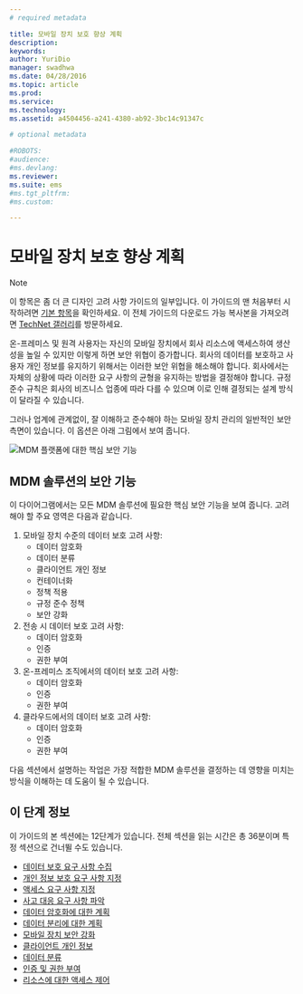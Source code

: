 ```yaml
---
# required metadata

title: 모바일 장치 보호 향상 계획
description:
keywords:
author: YuriDio
manager: swadhwa
ms.date: 04/28/2016
ms.topic: article
ms.prod:
ms.service:
ms.technology:
ms.assetid: a4504456-a241-4380-ab92-3bc14c91347c

# optional metadata

#ROBOTS:
#audience:
#ms.devlang:
ms.reviewer: 
ms.suite: ems
#ms.tgt_pltfrm:
#ms.custom:

---
```


# 모바일 장치 보호 향상 계획

>[!NOTE]
>이 항목은 좀 더 큰 디자인 고려 사항 가이드의 일부입니다. 이 가이드의 맨 처음부터 시작하려면 [기본 항목](mdm-design-considerations-guide.md)을 확인하세요. 이 전체 가이드의 다운로드 가능 복사본을 가져오려면 [TechNet 갤러리](https://gallery.technet.microsoft.com/Mobile-Device-Management-7d401582)를 방문하세요.

온-프레미스 및 원격 사용자는 자신의 모바일 장치에서 회사 리소스에 액세스하여 생산성을 높일 수 있지만 이렇게 하면 보안 위협이 증가합니다. 회사의 데이터를 보호하고 사용자 개인 정보를 유지하기 위해서는 이러한 보안 위협을 해소해야 합니다. 회사에서는 자체의 상황에 따라 이러한 요구 사항의 균형을 유지하는 방법을 결정해야 합니다. 규정 준수 규칙은 회사의 비즈니스 업종에 따라 다를 수 있으며 이로 인해 결정되는 설계 방식이 달라질 수 있습니다.
 
그러나 업계에 관계없이, 잘 이해하고 준수해야 하는 모바일 장치 관리의 일반적인 보안 측면이 있습니다. 이 옵션은 아래 그림에서 보여 줍니다.

![MDM 플랫폼에 대한 핵심 보안 기능](./media/MDM_Figure_08.png)

## MDM 솔루션의 보안 기능

이 다이어그램에서는 모든 MDM 솔루션에 필요한 핵심 보안 기능을 보여 줍니다. 고려해야 할 주요 영역은 다음과 같습니다.

1. 모바일 장치 수준의 데이터 보호 고려 사항:
    - 데이터 암호화
    - 데이터 분류
    - 클라이언트 개인 정보
    - 컨테이너화
    - 정책 적용
    - 규정 준수 정책
    - 보안 강화
2. 전송 시 데이터 보호 고려 사항:
    - 데이터 암호화
    - 인증
    - 권한 부여
3. 온-프레미스 조직에서의 데이터 보호 고려 사항:
    - 데이터 암호화
    - 인증
    - 권한 부여
4. 클라우드에서의 데이터 보호 고려 사항:
    - 데이터 암호화
    - 인증
    - 권한 부여

다음 섹션에서 설명하는 작업은 가장 적합한 MDM 솔루션을 결정하는 데 영향을 미치는 방식을 이해하는 데 도움이 될 수 있습니다.

## 이 단계 정보

이 가이드의 본 섹션에는 12단계가 있습니다. 전체 섹션을 읽는 시간은 총 36분이며 특정 섹션으로 건너뛸 수도 있습니다.

- [데이터 보호 요구 사항 수집](mdm-gather-data-protection-requirements.md)
- [개인 정보 보호 요구 사항 지정](mdm-specify-privacy-requirements.md)
- [액세스 요구 사항 지정](mdm-specify-your-access-requirements.md)
- [사고 대응 요구 사항 파악](mdm-develop-incident-response-requirements.md)
- [데이터 암호화에 대한 계획](mdm-data-encryption.md)
- [데이터 분리에 대한 계획](mdm-data-segregation.md)
- [모바일 장치 보안 강화](mdm-hardening-mobile-devices.md)
- [클라이언트 개인 정보](mdm-client-privacy.md)
- [데이터 분류](mdm-data-classification.md)
- [인증 및 권한 부여](mdm-authentication-authorization.md)
- [리소스에 대한 액세스 제어](mdm-access-control-resources.md)




<!--HONumber=Apr16_HO2-->


